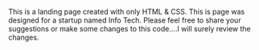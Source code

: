 This is a landing page created with only HTML & CSS. 
This is page was designed for a startup named Info Tech.
Please feel free to share your suggestions or make some changes to this code....I will surely review the changes.
